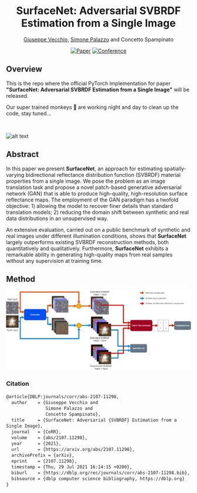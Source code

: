 <div align="center">    
 
# SurfaceNet: Adversarial SVBRDF Estimation from a Single Image     
[Giuseppe Vecchio](https://github.com/giuvecchio), [Simone Palazzo](https://github.com/simopal6) and Concetto Spampinato

[![Paper](http://img.shields.io/badge/paper-arxiv.2107.11298-B31B1B.svg)](https://arxiv.org/abs/2107.11298)
[![Conference](http://img.shields.io/badge/ICCV-2021-4b44ce.svg)](http://iccv2021.thecvf.com/home)

<!--  
Conference   
-->   
</div>
 
## Overview   
This is the repo where the official PyTorch implementation for paper __"SurfaceNet: Adversarial SVBRDF Estimation from a Single Image"__ will be released.

Our super trained monkeys 🐒 are working night and day to clean up the code, stay tuned...

<br/>

![alt text](https://github.com/perceivelab/surfacenet/blob/main/imgs/hd_sample.jpg?raw=true)

<!--![alt text](https://github.com/perceivelab/surfacenet/blob/main/imgs/figures/framework.png?raw=true)-->

## Abstract

In this paper we present **SurfaceNet**, an approach for estimating spatially-varying bidirectional reflectance distribution function (SVBRDF) material properties from a single image.
We pose the problem as an image translation task and propose a novel patch-based generative adversarial network (GAN) that is able to produce high-quality, high-resolution surface reflectance maps. The employment of the GAN paradigm has a twofold objective: 1) allowing the model to recover finer details than standard translation models; 2) reducing the domain shift between synthetic and real data distributions in an unsupervised way.

An extensive evaluation, carried out on a public benchmark of synthetic and real images under different illumination conditions, shows that **SurfaceNet** largely outperforms existing SVBRDF reconstruction methods, both quantitatively and qualitatively.
Furthermore, **SurfaceNet** exhibits a remarkable ability in generating high-quality maps from real samples without any supervision at training time. 

## Method
![alt text](https://github.com/perceivelab/surfacenet/blob/main/imgs/figures/framework.png?raw=true)
<!--
## Instructions   
First, install dependencies   
```bash
# clone project   
git clone https://github.com/perceivelab/surfacenet

# install requirements 
cd surfacenet
pip install -r requirements.txt
 ```   
 Next, navigate to the main and run it to strat the training.   
 ```bash
# module folder
cd surfacenet

# run training   
python main.py    
```
-->


### Citation   
```
@article{DBLP:journals/corr/abs-2107-11298,
  author    = {Giuseppe Vecchio and
               Simone Palazzo and
               Concetto Spampinato},
  title     = {SurfaceNet: Adversarial {SVBRDF} Estimation from a Single Image},
  journal   = {CoRR},
  volume    = {abs/2107.11298},
  year      = {2021},
  url       = {https://arxiv.org/abs/2107.11298},
  archivePrefix = {arXiv},
  eprint    = {2107.11298},
  timestamp = {Thu, 29 Jul 2021 16:14:15 +0200},
  biburl    = {https://dblp.org/rec/journals/corr/abs-2107-11298.bib},
  bibsource = {dblp computer science bibliography, https://dblp.org}
}
```   

